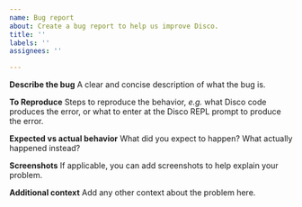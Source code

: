 ```yaml
---
name: Bug report
about: Create a bug report to help us improve Disco.
title: ''
labels: ''
assignees: ''

---
```


**Describe the bug**
A clear and concise description of what the bug is.

**To Reproduce**
Steps to reproduce the behavior, *e.g.* what Disco code produces the error, or what to enter at the Disco REPL prompt to produce the error.

**Expected vs actual behavior**
What did you expect to happen?  What actually happened instead?

**Screenshots**
If applicable, you can add screenshots to help explain your problem.

**Additional context**
Add any other context about the problem here.
